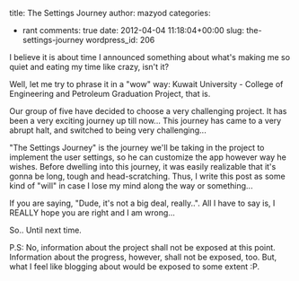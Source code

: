 title: The Settings Journey
author: mazyod
categories:
- rant
comments: true
date: 2012-04-04 11:18:04+00:00
slug: the-settings-journey
wordpress_id: 206

I believe it is about time I announced something about what's making me so quiet and eating my time like crazy, isn't it?

Well, let me try to phrase it in a "wow" way:
Kuwait University - College of Engineering and Petroleum Graduation Project, that is.

Our group of five have decided to choose a very challenging project. It has been a very exciting journey up till now... This journey has came to a very abrupt halt, and switched to being very challenging...

"The Settings Journey" is the journey we'll be taking in the project to implement the user settings, so he can customize the app however way he wishes. Before dwelling into this journey, it was easily realizable that it's gonna be long, tough and head-scratching. Thus, I write this post as some kind of "will" in case I lose my mind along the way or something...

If you are saying, "Dude, it's not a big deal, really..". All I have to say is, I REALLY hope you are right and I am wrong...

So.. Until next time.

P.S: No, information about the project shall not be exposed at this point. Information about the progress, however, shall not be exposed, too. But, what I feel like blogging about would be exposed to some extent :P.
